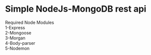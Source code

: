 # Simple NodeJs-MongoDB rest api

Required Node Modules  
1-Express  
2-Mongoose  
3-Morgan  
4-Body-parser  
5-Nodemon  
